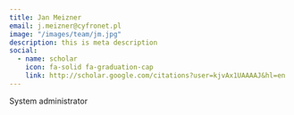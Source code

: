 ```yaml
---
title: Jan Meizner
email: j.meizner@cyfronet.pl
image: "/images/team/jm.jpg"
description: this is meta description
social:
  - name: scholar
    icon: fa-solid fa-graduation-cap
    link: http://scholar.google.com/citations?user=kjvAx1UAAAAJ&hl=en
---
```


System administrator

